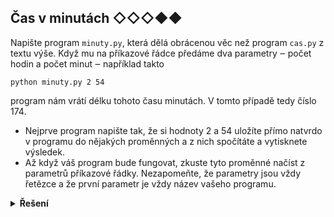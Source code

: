 ## Čas v minutách ◇◇◇◆◆

Napište program `minuty.py`, která dělá obrácenou věc než program `cas.py` z textu výše. Když mu na příkazové řádce
předáme dva parametry ‒ počet hodin a počet minut ‒ například takto

```text
python minuty.py 2 54
```

program nám vrátí délku tohoto času minutách. V tomto případě tedy číslo 174.

- Nejprve program napište tak, že si hodnoty 2 a 54 uložíte přímo natvrdo v programu do nějakých proměnných a z nich
  spočítáte a vytisknete výsledek.
- Až když váš program bude fungovat, zkuste tyto proměnné načíst z parametrů příkazové řádky. Nezapomeňte, že parametry
  jsou vždy řetězce a že první parametr je vždy název vašeho programu.

<details>
<summary><b>Řešení</b></summary>


ukážeme si rovnou druhou variantu

```python
import sys

hodiny = int(sys.argv[1])
minuty = int(sys.argv[2])

print(hodiny * 60 + minuty)
```

</details>
